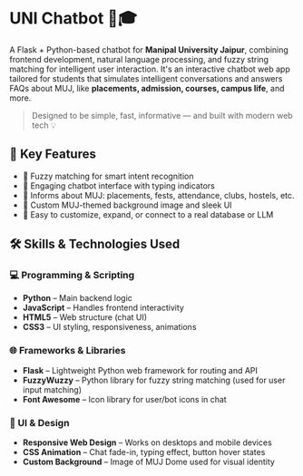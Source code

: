

# UNI Chatbot 🤖🎓

A Flask + Python-based chatbot for **Manipal University Jaipur**, combining frontend development, natural language processing, and fuzzy string matching for intelligent user interaction.
It's an interactive chatbot web app tailored for students that simulates intelligent conversations and answers FAQs about MUJ, like **placements, admission, courses, campus life**, and more.

> Designed to be simple, fast, informative — and built with modern web tech 💡

## 🚀 Key Features

- 🧠 Fuzzy matching for smart intent recognition
- 💬 Engaging chatbot interface with typing indicators
- 🏫 Informs about MUJ: placements, fests, attendance, clubs, hostels, etc.
- 🌄 Custom MUJ-themed background image and sleek UI
- 🔄 Easy to customize, expand, or connect to a real database or LLM

## 🛠️ Skills & Technologies Used

### 💻 Programming & Scripting
- **Python** – Main backend logic
- **JavaScript** – Handles frontend interactivity
- **HTML5** – Web structure (chat UI)
- **CSS3** – UI styling, responsiveness, animations

### 🌐 Frameworks & Libraries
- **Flask** – Lightweight Python web framework for routing and API
- **FuzzyWuzzy** – Python library for fuzzy string matching (used for user input matching)
- **Font Awesome** – Icon library for user/bot icons in chat

### 🎨 UI & Design
- **Responsive Web Design** – Works on desktops and mobile devices
- **CSS Animation** – Chat fade-in, typing effect, button hover states
- **Custom Background** – Image of MUJ Dome used for visual identity



